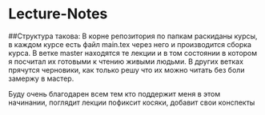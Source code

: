 # Lecture-Notes
##Структура такова:
В корне репозитория по папкам раскиданы курсы, в каждом курсе есть файл main.tex через него и производится сборка курса. 
В ветке master находятся те лекции и в том состоянии в котором я посчитал их готовыми к чтению живыми людьми.
В других ветках прячутся черновики, как только решу что их можно читать без боли замержу в мастер. 

Буду очень благодарен всем тем кто поддержит меня в этом начинании, поглядит лекции пофиксит косяки, добавит свои конспекты
